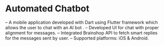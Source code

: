 # Automated Chatbot

– A mobile application developed with Dart using Flutter framework which allows the user to chat with an AI bot .
– Developed UI for chat with proper alignment for messages.
– Integrated Brainshop API to fetch smart replies for the messages sent by user. – Supported platforms: iOS & Android.
